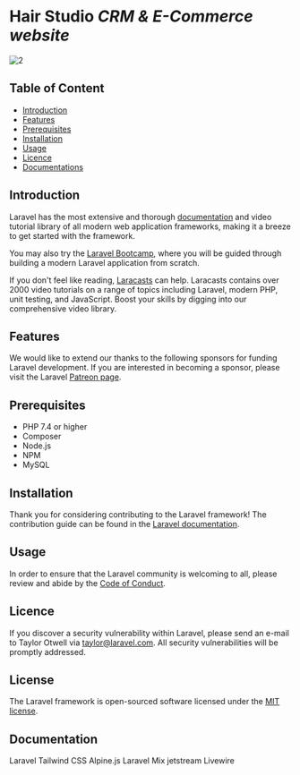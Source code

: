 # Hair Studio _CRM & E-Commerce website_

![2](https://github.com/anngithub1234/SalonHair/assets/107624745/ea622231-d1a9-4076-9754-4b6ab03574b1)

## Table of Content

- [Introduction](#introduction)
- [Features](#features)
- [Prerequisites](#prerequisites)
- [Installation](#installation)
- [Usage](#usage)
- [Licence](#licence)
- [Documentations](#documentations)

## Introduction

Laravel has the most extensive and thorough [documentation](https://laravel.com/docs) and video tutorial library of all modern web application frameworks, making it a breeze to get started with the framework.

You may also try the [Laravel Bootcamp](https://bootcamp.laravel.com), where you will be guided through building a modern Laravel application from scratch.

If you don't feel like reading, [Laracasts](https://laracasts.com) can help. Laracasts contains over 2000 video tutorials on a range of topics including Laravel, modern PHP, unit testing, and JavaScript. Boost your skills by digging into our comprehensive video library.

## Features

We would like to extend our thanks to the following sponsors for funding Laravel development. If you are interested in becoming a sponsor, please visit the Laravel [Patreon page](https://patreon.com/taylorotwell).

## Prerequisites

- PHP 7.4 or higher
- Composer
- Node.js
- NPM
- MySQL
  
## Installation

Thank you for considering contributing to the Laravel framework! The contribution guide can be found in the [Laravel documentation](https://laravel.com/docs/contributions).

## Usage

In order to ensure that the Laravel community is welcoming to all, please review and abide by the [Code of Conduct](https://laravel.com/docs/contributions#code-of-conduct).

## Licence

If you discover a security vulnerability within Laravel, please send an e-mail to Taylor Otwell via [taylor@laravel.com](mailto:taylor@laravel.com). All security vulnerabilities will be promptly addressed.

## License

The Laravel framework is open-sourced software licensed under the [MIT license](https://opensource.org/licenses/MIT).

## Documentation
Laravel
Tailwind CSS
Alpine.js
Laravel Mix
jetstream
Livewire
